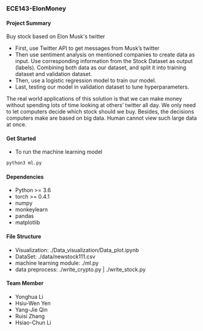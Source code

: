 ### ECE143-ElonMoney

#### Project Summary

Buy stock based on Elon Musk's twitter

* First, use Twitter API to get messages from Musk’s twitter
* Then use sentiment analysis on mentioned companies to create data as input. Use corresponding information from the Stock Dataset as output (labels). Combining both data as our dataset, and split it into training dataset and validation dataset.
* Then, use a logistic regression model to train our model. 
* Last, testing our model in validation dataset to tune hyperparameters.

The real world applications of this solution is that we can make money without spending lots of time looking at others’ twitter all day. We only need to let computers decide which stock should we buy. Besides, the decisions computers make are based on big data. Human cannot view such large data at once. 

#### Get Started

* To run the machine learning model

```bash
python3 ml.py
```

#### Dependencies

* Python >= 3.6
* torch >= 0.4.1
* numpy
* monkeylearn
* pandas
* matplotlib

#### File Structure

* Visualization: ./Data_visualization/Data_plot.ipynb
* DataSet: ./data/newstock111.csv
* machine learning module: ./ml.py
* data preprocess: ./write\_crypto.py | ./write\_stock.py

#### Team Member

*  Yonghua Li
*  Hsiu-Wen Yen
*  Yang-Jie Qin
*  Ruisi Zhang
*  Hsiao-Chun Li
